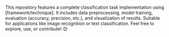 This repository features a complete classification task implementation using [framework/technique]. It includes data preprocessing, model training, evaluation (accuracy, precision, etc.), and visualization of results. Suitable for applications like image recognition or text classification. Feel free to explore, use, or contribute! 😊
